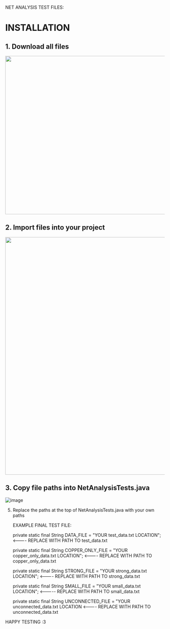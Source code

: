 NET ANALYSIS TEST FILES:
# INSTALLATION
## 1. Download all files
   <img src = "https://github.com/TylerRyan16/NetAnalysis-Tests/assets/92388210/6ee8d876-824a-49c7-b9e8-62691b48c312" width = "800" height = "500">



## 2. Import files into your project 
   <img src = "https://github.com/TylerRyan16/NetAnalysis-Tests/assets/92388210/cdc03619-3dd0-4fcf-9508-f93dc4e46966" width = "600" height = "750">

## 3. Copy file paths into NetAnalysisTests.java
![image](https://github.com/TylerRyan16/NetAnalysis-Tests/assets/92388210/75e0f6f9-8476-4769-817e-002de4a6f2f4)

5. Replace the paths at the top of NetAnalysisTests.java with your own paths

   EXAMPLE FINAL TEST FILE:

      private static final String DATA_FILE = "YOUR test_data.txt LOCATION";  <---- REPLACE WITH PATH TO test_data.txt
  
      private static final String COPPER_ONLY_FILE = "YOUR copper_only_data.txt LOCATION"; <---- REPLACE WITH PATH TO copper_only_data.txt

      private static final String STRONG_FILE = "YOUR strong_data.txt LOCATION"; <---- REPLACE WITH PATH TO strong_data.txt
      
      private static final String SMALL_FILE = "YOUR small_data.txt LOCATION"; <----- REPLACE WITH PATH TO small_data.txt

      private static final String UNCONNECTED_FILE = "YOUR unconnected_data.txt LOCATION <---- REPLACE WITH PATH TO unconnected_data.txt


HAPPY TESTING :3
